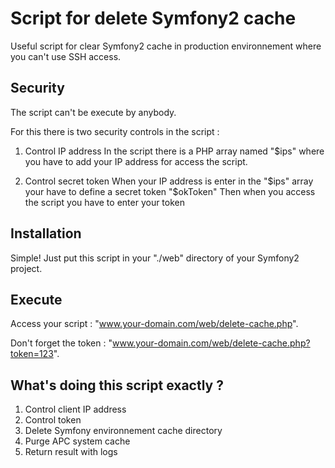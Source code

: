 # Script for delete Symfony2 cache

Useful script for clear Symfony2 cache in production environnement where you can't use SSH access.

Security
--------

The script can't be execute by anybody.

For this there is two security controls in the script :

1. Control IP address
   In the script there is a PHP array named "$ips" where you have to add your IP address for access the script.

2. Control secret token
   When your IP address is enter in the "$ips" array your have to define a secret token "$okToken"
   Then when you access the script you have to enter your token

Installation
------------

Simple! Just put this script in your "./web" directory of your Symfony2 project.

Execute
-------

Access your script : "www.your-domain.com/web/delete-cache.php".

Don't forget the token : "www.your-domain.com/web/delete-cache.php?token=123".

What's doing this script exactly ?
----------------------------------

1. Control client IP address
2. Control token
3. Delete Symfony environnement cache directory
4. Purge APC system cache
5. Return result with logs
